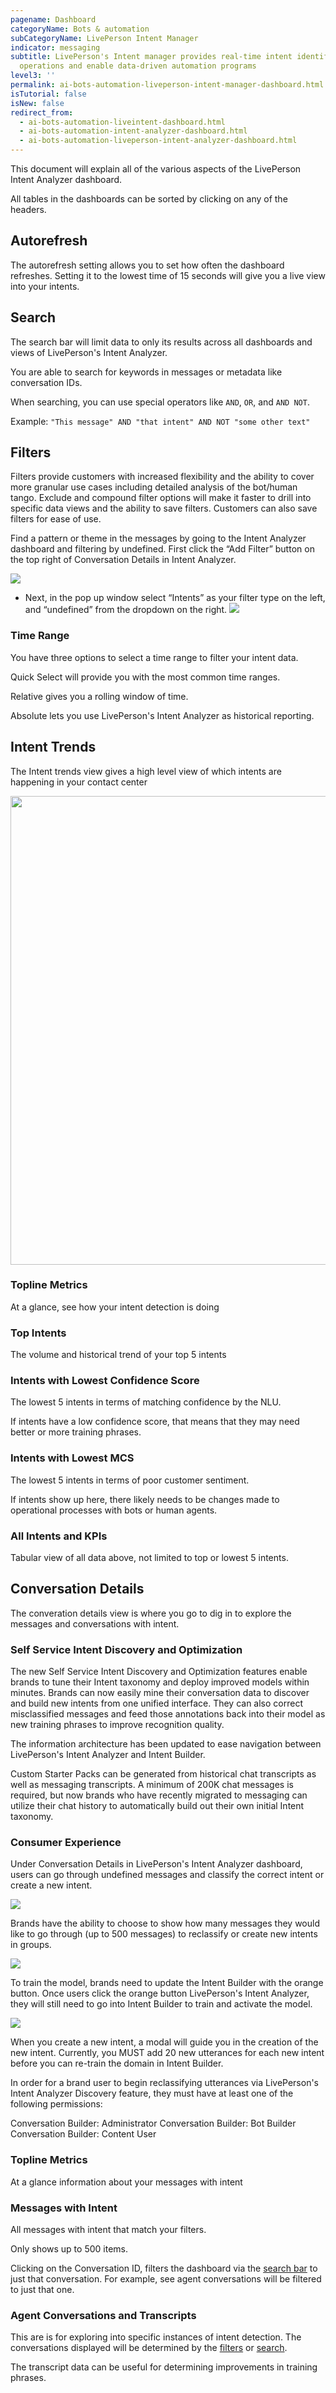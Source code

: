 ```yaml
---
pagename: Dashboard
categoryName: Bots & automation
subCategoryName: LivePerson Intent Manager
indicator: messaging
subtitle: LivePerson's Intent manager provides real-time intent identification to help businesses optimize
  operations and enable data-driven automation programs
level3: ''
permalink: ai-bots-automation-liveperson-intent-manager-dashboard.html
isTutorial: false
isNew: false
redirect_from: 
  - ai-bots-automation-liveintent-dashboard.html
  - ai-bots-automation-intent-analyzer-dashboard.html
  - ai-bots-automation-liveperson-intent-analyzer-dashboard.html
---
```


This document will explain all of the various aspects of the LivePerson Intent Analyzer dashboard.

All tables in the dashboards can be sorted by clicking on any of the headers.

## Autorefresh

The autorefresh setting allows you to set how often the dashboard refreshes. Setting it to the lowest time of 15 seconds will give you a live view into your intents.

## Search

The search bar will limit data to only its results across all dashboards and views of LivePerson's Intent Analyzer.

You are able to search for keywords in messages or metadata like conversation IDs.

When searching, you can use special operators like `AND`, `OR`, and `AND NOT`.

Example:
    `"This message" AND "that intent" AND NOT "some other text"`

## Filters
Filters provide customers with increased flexibility and the ability to cover more granular use cases including detailed analysis of the bot/human tango. 
Exclude and compound filter options will make it faster to drill into specific data views and the ability to save filters. Customers can also save filters for ease of use.

Find a pattern or theme in the messages by going to the Intent Analyzer dashboard and filtering by undefined. First click the “Add Filter” button on the top right of Conversation Details in Intent Analyzer.

![](img/IA-Optimize-2.png)

* Next, in the pop up window select “Intents” as your filter type on the left, and “undefined” from the dropdown on the right.
![](img/IA-Optimize-3.png)

### Time Range

You have three options to select a time range to filter your intent data.

Quick Select will provide you with the most common time ranges.

Relative gives you a rolling window of time.

Absolute lets you use LivePerson's Intent Analyzer as historical reporting.

## Intent Trends

The Intent trends view gives a high level view of which intents are happening in your contact center

<img class="fancyimage" style="width:750px" src="img/intentanalyzer_dashboard-section-1.png">

### Topline Metrics

At a glance, see how your intent detection is doing

### Top Intents

The volume and historical trend of your top 5 intents

### Intents with Lowest Confidence Score

The lowest 5 intents in terms of matching confidence by the NLU.

If intents have a low confidence score, that means that they may need better or more training phrases.

### Intents with Lowest MCS

The lowest 5 intents in terms of poor customer sentiment.

If intents show up here, there likely needs to be changes made to operational processes with bots or human agents.

### All Intents and KPIs

Tabular view of all data above, not limited to top or lowest 5 intents.


## Conversation Details

The converation details view is where you go to dig in to explore the messages and conversations with intent.

### Self Service Intent Discovery and Optimization
The new Self Service Intent Discovery and Optimization features enable brands to tune their Intent taxonomy and deploy improved models within minutes. Brands can now easily mine their conversation data to discover and build new intents from one unified interface. They can also correct misclassified messages and feed those annotations back into their model as new training phrases to improve recognition quality.

The information architecture has been updated to ease navigation between LivePerson's Intent Analyzer and Intent Builder. 

Custom Starter Packs can be generated from historical chat transcripts as well as messaging transcripts. A minimum of 200K chat messages is required, but now brands who have recently migrated to messaging can utilize their chat history to automatically build out their own initial Intent taxonomy.

### Consumer Experience
Under Conversation Details in LivePerson's Intent Analyzer dashboard, users can  go through undefined messages and classify the correct intent or create a new intent.

![](img/Intent-manager-customer-experience1.png)

Brands have the ability to choose to show how many messages they would like to go through (up to 500 messages) to reclassify or create new intents in groups.

![](img/Intent-manager-customer-experience2.png)

To train the model, brands need to update the Intent Builder with the orange button. Once users click the orange button LivePerson's Intent Analyzer, they will still need to go into Intent Builder to train and activate the model. 

![](img/Intent-manager-customer-experience3.png)

When you create a new intent, a modal will guide you in the creation of the new intent. Currently, you MUST add 20 new utterances for each new intent before you can re-train the domain in Intent Builder.

In order for a brand user to begin reclassifying utterances via LivePerson's Intent Analyzer Discovery feature, they must have at least one of the following permissions:

Conversation Builder: Administrator
Conversation Builder: Bot Builder
Conversation Builder: Content User

### Topline Metrics

At a glance information about your messages with intent

### Messages with Intent

All messages with intent that match your filters.

Only shows up to 500 items.

Clicking on the Conversation ID, filters the dashboard via the [search bar](#search) to just that conversation. For example, see agent conversations will be filtered to just that one.

### Agent Conversations and Transcripts

This are is for exploring into specific instances of intent detection. The conversations displayed will be determined by the [filters](#filters) or [search](#search).

The transcript data can be useful for determining improvements in training phrases.

<!--
### Glossary

| Term | Definition |
| --- | ---- |
| High Impact Intents | todo |
| MCS | Meaningful Conversation Score |
-->
